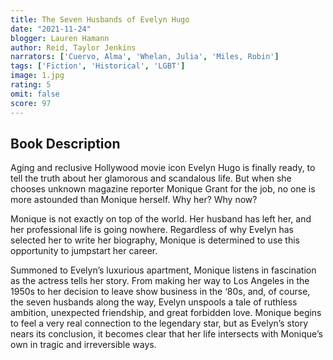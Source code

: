 ```yaml
---
title: The Seven Husbands of Evelyn Hugo 
date: "2021-11-24"
blogger: Lauren Hamann
author: Reid, Taylor Jenkins
narrators: ['Cuervo, Alma', 'Whelan, Julia', 'Miles, Robin']
tags: ['Fiction', 'Historical', 'LGBT']
image: 1.jpg
rating: 5
omit: false
score: 97
---
```



## Book Description

Aging and reclusive Hollywood movie icon Evelyn Hugo is finally ready, to tell the truth about her glamorous and scandalous life. But when she chooses unknown magazine reporter Monique Grant for the job, no one is more astounded than Monique herself. Why her? Why now?

Monique is not exactly on top of the world. Her husband has left her, and her professional life is going nowhere. Regardless of why Evelyn has selected her to write her biography, Monique is determined to use this opportunity to jumpstart her career.

Summoned to Evelyn’s luxurious apartment, Monique listens in fascination as the actress tells her story. From making her way to Los Angeles in the 1950s to her decision to leave show business in the ‘80s, and, of course, the seven husbands along the way, Evelyn unspools a tale of ruthless ambition, unexpected friendship, and great forbidden love. Monique begins to feel a very real connection to the legendary star, but as Evelyn’s story nears its conclusion, it becomes clear that her life intersects with Monique’s own in tragic and irreversible ways.